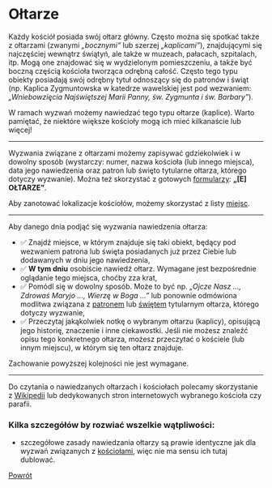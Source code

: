 # Ołtarze
Każdy kościół posiada swój ołtarz główny. Często można się spotkać także z ołtarzami (zwanymi _„bocznymi”_ lub szerzej _„kaplicami”_), znajdującymi się najczęściej wewnątrz świątyń, ale także w muzeach, pałacach, szpitalach, itp. Mogą one znajdować się w wydzielonym pomieszczeniu, a także być boczną częścią kościoła tworząca odrębną całość. Często tego typu obiekty posiadają swój odrębny tytuł odnoszący się do patronów i świąt (np. Kaplica Zygmuntowska w katedrze wawelskiej jest pod wezwaniem: _„Wniebowzięcia Najświętszej Marii Panny, św. Zygmunta i św. Barbary”_).

W ramach wyzwań możemy nawiedzać tego typu ołtarze (kaplice). Warto pamiętać, że niektóre większe kościoły mogą ich mieć kilkanaście lub więcej!

---
Wyzwania związane z ołtarzami możemy zapisywać gdziekolwiek i w dowolny sposób (wystarczy: numer, nazwa kościoła (lub innego miejsca), data jego nawiedzenia oraz patron lub święto tytularne ołtarza, którego dotyczy wyzwanie). Można też skorzystać z gotowych [formularzy](wszystkie_materialy_do_pobrania.md): **„[E] OŁTARZE”**.

Aby zanotować lokalizacje kościołów, możemy skorzystać z listy [miejsc](jak_zanotowac_miejsca.md).

---
Aby danego dnia podjąć się wyzwania nawiedzenia ołtarza:
- ✅ Znajdź miejsce, w którym znajduje się taki obiekt, będący pod wezwaniem patrona lub święta posiadanych już przez Ciebie lub dodawanych w dniu jego nawiedzenia,
- ✅ **W tym dniu** osobiście nawiedź ołtarz. Wymagane jest bezpośrednie oglądanie tego miejsca, choćby zza krat,
- ✅ Pomódl się w dowolny sposób. Może to być np. _„Ojcze Nasz ..., Zdrowaś Maryjo ..., Wierzę w Boga ...”_ lub ponownie odmówiona modlitwa związana z [patronem](patroni.md) lub [świętem](swieta.md) tytularnym ołtarza, którego dotyczy wyzwanie,
- ✅ Przeczytaj jakąkolwiek notkę o wybranym ołtarzu (kaplicy), opisującą jego historię, znaczenie i inne ciekawostki. Jeśli nie możesz znaleźć opisu tego konkretnego ołtarza, możesz przeczytać o kościele (lub innym miejscu), w którym się ten ołtarz znajduje.

Zachowanie powyższej kolejności nie jest wymagane.

---
Do czytania o nawiedzanych ołtarzach i kościołach polecamy skorzystanie z [Wikipedii](https://pl.wikipedia.org) lub dedykowanych stron internetowych wybranego kościoła czy parafii.

### Kilka szczegółów by rozwiać wszelkie wątpliwości:
- szczegółowe zasady nawiedzania ołtarzy są prawie identyczne jak dla wyzwań związanych z [kościołami](koscioly.md), więc nie ma sensu ich tutaj dublować.

[Powrót](index.md)
